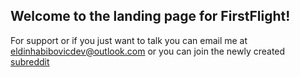 ## Welcome to the landing page for FirstFlight!

For support or if you just want to talk you can email me at eldinhabibovicdev@outlook.com or you can join the newly created [subreddit](https://www.reddit.com/r/FirstFlightApp/)
